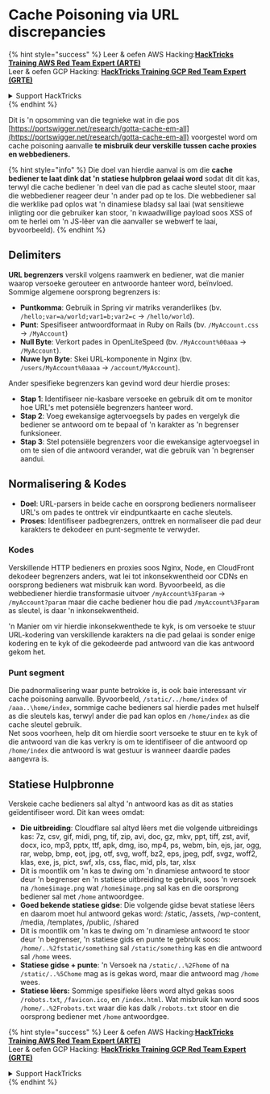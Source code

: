 # Cache Poisoning via URL discrepancies

{% hint style="success" %}
Leer & oefen AWS Hacking:<img src="../../.gitbook/assets/arte.png" alt="" data-size="line">[**HackTricks Training AWS Red Team Expert (ARTE)**](https://training.hacktricks.xyz/courses/arte)<img src="../../.gitbook/assets/arte.png" alt="" data-size="line">\
Leer & oefen GCP Hacking: <img src="../../.gitbook/assets/grte.png" alt="" data-size="line">[**HackTricks Training GCP Red Team Expert (GRTE)**<img src="../../.gitbook/assets/grte.png" alt="" data-size="line">](https://training.hacktricks.xyz/courses/grte)

<details>

<summary>Support HackTricks</summary>

* Kyk na die [**subskripsie planne**](https://github.com/sponsors/carlospolop)!
* **Sluit aan by die** 💬 [**Discord groep**](https://discord.gg/hRep4RUj7f) of die [**telegram groep**](https://t.me/peass) of **volg** ons op **Twitter** 🐦 [**@hacktricks\_live**](https://twitter.com/hacktricks\_live)**.**
* **Deel hacking truuks deur PRs in te dien na die** [**HackTricks**](https://github.com/carlospolop/hacktricks) en [**HackTricks Cloud**](https://github.com/carlospolop/hacktricks-cloud) github repos.

</details>
{% endhint %}

Dit is 'n opsomming van die tegnieke wat in die pos [https://portswigger.net/research/gotta-cache-em-all](https://portswigger.net/research/gotta-cache-em-all) voorgestel word om cache poisoning aanvalle **te misbruik deur verskille tussen cache proxies en webbedieners.**

{% hint style="info" %}
Die doel van hierdie aanval is om die **cache bediener te laat dink dat 'n statiese hulpbron gelaai word** sodat dit dit kas, terwyl die cache bediener 'n deel van die pad as cache sleutel stoor, maar die webbediener reageer deur 'n ander pad op te los. Die webbediener sal die werklike pad oplos wat 'n dinamiese bladsy sal laai (wat sensitiewe inligting oor die gebruiker kan stoor, 'n kwaadwillige payload soos XSS of om te herlei om 'n JS-lêer van die aanvaller se webwerf te laai, byvoorbeeld).
{% endhint %}

## Delimiters

**URL begrenzers** verskil volgens raamwerk en bediener, wat die manier waarop versoeke gerouteer en antwoorde hanteer word, beïnvloed. Sommige algemene oorsprong begrenzers is:

* **Puntkomma**: Gebruik in Spring vir matriks veranderlikes (bv. `/hello;var=a/world;var1=b;var2=c` → `/hello/world`).
* **Punt**: Spesifiseer antwoordformaat in Ruby on Rails (bv. `/MyAccount.css` → `/MyAccount`)
* **Null Byte**: Verkort pades in OpenLiteSpeed (bv. `/MyAccount%00aaa` → `/MyAccount`).
* **Nuwe lyn Byte**: Skei URL-komponente in Nginx (bv. `/users/MyAccount%0aaaa` → `/account/MyAccount`).

Ander spesifieke begrenzers kan gevind word deur hierdie proses:

* **Stap 1**: Identifiseer nie-kasbare versoeke en gebruik dit om te monitor hoe URL's met potensiële begrenzers hanteer word.
* **Stap 2**: Voeg ewekansige agtervoegsels by pades en vergelyk die bediener se antwoord om te bepaal of 'n karakter as 'n begrenser funksioneer.
* **Stap 3**: Stel potensiële begrenzers voor die ewekansige agtervoegsel in om te sien of die antwoord verander, wat die gebruik van 'n begrenser aandui.

## Normalisering & Kodes

* **Doel**: URL-parsers in beide cache en oorsprong bedieners normaliseer URL's om pades te onttrek vir eindpuntkaarte en cache sleutels.
* **Proses**: Identifiseer padbegrenzers, onttrek en normaliseer die pad deur karakters te dekodeer en punt-segmente te verwyder.

### **Kodes**

Verskillende HTTP bedieners en proxies soos Nginx, Node, en CloudFront dekodeer begrenzers anders, wat lei tot inkonsekwentheid oor CDNs en oorsprong bedieners wat misbruik kan word. Byvoorbeeld, as die webbediener hierdie transformasie uitvoer `/myAccount%3Fparam` → `/myAccount?param` maar die cache bediener hou die pad `/myAccount%3Fparam` as sleutel, is daar 'n inkonsekwentheid.&#x20;

'n Manier om vir hierdie inkonsekwenthede te kyk, is om versoeke te stuur URL-kodering van verskillende karakters na die pad gelaai is sonder enige kodering en te kyk of die gekodeerde pad antwoord van die kas antwoord gekom het.

### Punt segment

Die padnormalisering waar punte betrokke is, is ook baie interessant vir cache poisoning aanvalle. Byvoorbeeld, `/static/../home/index` of `/aaa..\home/index`, sommige cache bedieners sal hierdie pades met hulself as die sleutels kas, terwyl ander die pad kan oplos en `/home/index` as die cache sleutel gebruik.\
Net soos voorheen, help dit om hierdie soort versoeke te stuur en te kyk of die antwoord van die kas verkry is om te identifiseer of die antwoord op `/home/index` die antwoord is wat gestuur is wanneer daardie pades aangevra is.

## Statiese Hulpbronne

Verskeie cache bedieners sal altyd 'n antwoord kas as dit as staties geïdentifiseer word. Dit kan wees omdat:

* **Die uitbreiding**: Cloudflare sal altyd lêers met die volgende uitbreidings kas: 7z, csv, gif, midi, png, tif, zip, avi, doc, gz, mkv, ppt, tiff, zst, avif, docx, ico, mp3, pptx, ttf, apk, dmg, iso, mp4, ps, webm, bin, ejs, jar, ogg, rar, webp, bmp, eot, jpg, otf, svg, woff, bz2, eps, jpeg, pdf, svgz, woff2, klas, exe, js, pict, swf, xls, css, flac, mid, pls, tar, xlsx
* Dit is moontlik om 'n kas te dwing om 'n dinamiese antwoord te stoor deur 'n begrenser en 'n statiese uitbreiding te gebruik, soos 'n versoek na `/home$image.png` wat `/home$image.png` sal kas en die oorsprong bediener sal met `/home` antwoordgee.
* **Goed bekende statiese gidse**: Die volgende gidse bevat statiese lêers en daarom moet hul antwoord gekas word: /static, /assets, /wp-content, /media, /templates, /public, /shared
* Dit is moontlik om 'n kas te dwing om 'n dinamiese antwoord te stoor deur 'n begrenser, 'n statiese gids en punte te gebruik soos: `/home/..%2fstatic/something` sal `/static/something` kas en die antwoord sal `/home` wees.
* **Statiese gidse + punte**: 'n Versoek na `/static/..%2Fhome` of na `/static/..%5Chome` mag as is gekas word, maar die antwoord mag `/home` wees.
* **Statiese lêers:** Sommige spesifieke lêers word altyd gekas soos `/robots.txt`, `/favicon.ico`, en `/index.html`. Wat misbruik kan word soos `/home/..%2Frobots.txt` waar die kas dalk `/robots.txt` stoor en die oorsprong bediener met `/home` antwoordgee.

{% hint style="success" %}
Leer & oefen AWS Hacking:<img src="../../.gitbook/assets/arte.png" alt="" data-size="line">[**HackTricks Training AWS Red Team Expert (ARTE)**](https://training.hacktricks.xyz/courses/arte)<img src="../../.gitbook/assets/arte.png" alt="" data-size="line">\
Leer & oefen GCP Hacking: <img src="../../.gitbook/assets/grte.png" alt="" data-size="line">[**HackTricks Training GCP Red Team Expert (GRTE)**<img src="../../.gitbook/assets/grte.png" alt="" data-size="line">](https://training.hacktricks.xyz/courses/grte)

<details>

<summary>Support HackTricks</summary>

* Kyk na die [**subskripsie planne**](https://github.com/sponsors/carlospolop)!
* **Sluit aan by die** 💬 [**Discord groep**](https://discord.gg/hRep4RUj7f) of die [**telegram groep**](https://t.me/peass) of **volg** ons op **Twitter** 🐦 [**@hacktricks\_live**](https://twitter.com/hacktricks\_live)**.**
* **Deel hacking truuks deur PRs in te dien na die** [**HackTricks**](https://github.com/carlospolop/hacktricks) en [**HackTricks Cloud**](https://github.com/carlospolop/hacktricks-cloud) github repos.

</details>
{% endhint %}
